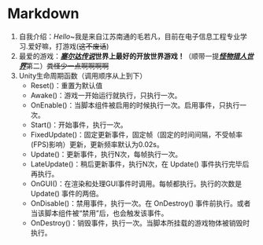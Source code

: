 # Markdown
1. 自我介绍：_Hello_~我是来自江苏南通的毛若凡，目前在电子信息工程专业学习.爱好嘛，打游戏(~~这不废话~~)
2. 最爱的游戏：[___塞尔达传说___](https://baike.baidu.com/item/%E5%A1%9E%E5%B0%94%E8%BE%BE%E4%BC%A0%E8%AF%B4/4163802?fr=aladdin)**世界上最好的开放世界游戏！**（顺带一提[___怪物猎人世界___](https://store.steampowered.com/app/582010/MONSTER_HUNTER_WORLD/)第二）~~粪怪少一点啊啊啊啊~~
3. Unity生命周期函数（调用顺序从上到下）
    - Reset()：重置为默认值
    - Awake()：游戏一开始运行就执行，只执行一次。
    - OnEnable()：当脚本组件被启用的时候执行一次。启用事件，只执行一次。
    - Start()：开始事件，执行一次。
    - FixedUpdate()：固定更新事件，固定帧（固定的时间间隔，不受帧率(FPS)影响）更新，更新频率默认为0.02s。
    - Update()：更新事件，执行N次，每帧执行一次。
    - LateUpdate()：稍后更新事件，执行N次，在 Update() 事件执行完毕后再执行。
    - OnGUI()：在渲染和处理GUI事件时调用。每帧都执行。执行的次数是 Update() 事件的两倍。
    - OnDisable()：禁用事件，执行一次。在 OnDestroy() 事件前执行。或者当该脚本组件被“禁用”后，也会触发该事件。
    - OnDestroy()：销毁事件，执行一次。当脚本所挂载的游戏物体被销毁时执行。

